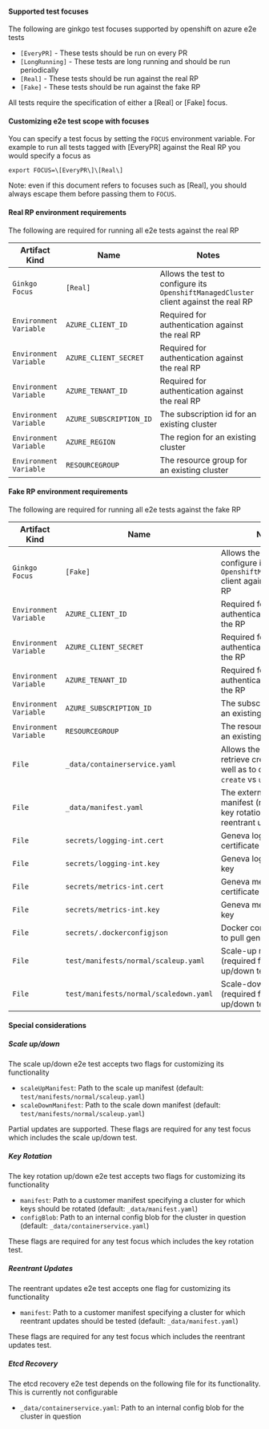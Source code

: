 #### Supported test focuses

The following are ginkgo test focuses supported by openshift on azure e2e tests

* `[EveryPR]` - These tests should be run on every PR
* `[LongRunning]` - These tests are long running and should be run periodically
* `[Real]` - These tests should be run against the real RP
* `[Fake]` - These tests should be run against the fake RP

All tests require the specification of either a [Real] or [Fake] focus. 

#### Customizing e2e test scope with focuses

You can specify a test focus by setting the `FOCUS` environment variable. For example
to run all tests tagged with [EveryPR] against the Real RP you would specify a focus as

```
export FOCUS=\[EveryPR\]\[Real\]
```

Note: even if this document refers to focuses such as [Real], you should always escape them
before passing them to `FOCUS`.

#### Real RP environment requirements

The following are required for running all e2e tests against the real RP

| Artifact Kind | Name | Notes |
|--- | --- | --- |
| `Ginkgo Focus` | `[Real]` | Allows the test to configure its `OpenshiftManagedCluster` client against the real RP |
| `Environment Variable` | `AZURE_CLIENT_ID` | Required for authentication against the real RP |
| `Environment Variable` | `AZURE_CLIENT_SECRET` | Required for authentication against the real RP |
| `Environment Variable` | `AZURE_TENANT_ID` | Required for authentication against the real RP |
| `Environment Variable` | `AZURE_SUBSCRIPTION_ID` | The subscription id for an existing cluster |
| `Environment Variable` | `AZURE_REGION` | The region for an existing cluster |
| `Environment Variable` | `RESOURCEGROUP` | The resource group for an existing cluster |

#### Fake RP environment requirements

The following are required for running all e2e tests against the fake RP

| Artifact Kind | Name | Notes |
| --- | --- | --- |
| `Ginkgo Focus` | `[Fake]` | Allows the test to configure its `OpenshiftManagedCluster` client against the fake RP |
| `Environment Variable` | `AZURE_CLIENT_ID` | Required for authentication against the RP |
| `Environment Variable` | `AZURE_CLIENT_SECRET` | Required for authentication against the RP |
| `Environment Variable` | `AZURE_TENANT_ID` | Required for authentication against the RP |
| `Environment Variable` | `AZURE_SUBSCRIPTION_ID` | The subscription id for an existing cluster |
| `Environment Variable` | `RESOURCEGROUP` | The resource group for an existing cluster |
| `File` | `_data/containerservice.yaml` | Allows the test to retrieve credentials as well as to decide if it is a `create` vs `update` |
| `File` | `_data/manifest.yaml` | The external cluster manifest (required for key rotation and reentrant updates tests) |
| `File` | `secrets/logging-int.cert` | Geneva logging client certificate |
| `File` | `secrets/logging-int.key` | Geneva logging client key |
| `File` | `secrets/metrics-int.cert` | Geneva metrics client certificate |
| `File` | `secrets/metrics-int.key` |  Geneva metrics client key |
| `File` | `secrets/.dockerconfigjson` |  Docker config allowing to pull geneva images |
| `File` | `test/manifests/normal/scaleup.yaml` |  Scale-up manifest (required for scale up/down tests) |
| `File` | `test/manifests/normal/scaledown.yaml` |  Scale-down manifest (required for scale up/down tests) |

#### Special considerations

##### Scale up/down
The scale up/down e2e test accepts two flags for customizing its functionality

* `scaleUpManifest`: Path to the scale up manifest (default: `test/manifests/normal/scaleup.yaml`)
* `scaleDownManifest`: Path to the scale down manifest (default: `test/manifests/normal/scaleup.yaml`)

Partial updates are supported. These flags are required for any test focus which includes the scale up/down test.

##### Key Rotation
The key rotation up/down e2e test accepts two flags for customizing its functionality

* `manifest`: Path to a customer manifest specifying a cluster for which keys should be rotated (default: `_data/manifest.yaml`)
* `configBlob`: Path to an internal config blob for the cluster in question (default: `_data/containerservice.yaml`)

These flags are required for any test focus which includes the key rotation test.

##### Reentrant Updates
The reentrant updates e2e test accepts one flag for customizing its functionality

* `manifest`: Path to a customer manifest specifying a cluster for which reentrant updates should be tested (default: `_data/manifest.yaml`)

These flags are required for any test focus which includes the reentrant updates test.

##### Etcd Recovery
The etcd recovery e2e test depends on the following file for its functionality. This is currently not configurable

* `_data/containerservice.yaml`: Path to an internal config blob for the cluster in question
